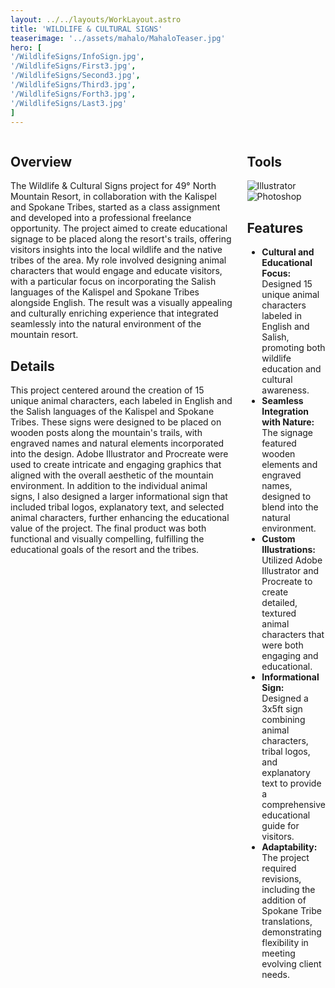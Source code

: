 ```yaml
---
layout: ../../layouts/WorkLayout.astro
title: 'WILDLIFE & CULTURAL SIGNS'
teaserimage: '../assets/mahalo/MahaloTeaser.jpg'
hero: [
'/WildlifeSigns/InfoSign.jpg',
'/WildlifeSigns/First3.jpg',
'/WildlifeSigns/Second3.jpg',
'/WildlifeSigns/Third3.jpg',
'/WildlifeSigns/Forth3.jpg',
'/WildlifeSigns/Last3.jpg'
]
---
```


<div class="columns">
    <div  class="column-one">

## Overview

The Wildlife & Cultural Signs project for 49° North Mountain Resort, in collaboration with the Kalispel and Spokane Tribes, started as a class assignment and developed into a professional freelance opportunity. The project aimed to create educational signage to be placed along the resort's trails, offering visitors insights into the local wildlife and the native tribes of the area. My role involved designing animal characters that would engage and educate visitors, with a particular focus on incorporating the Salish languages of the Kalispel and Spokane Tribes alongside English. The result was a visually appealing and culturally enriching experience that integrated seamlessly into the natural environment of the mountain resort.

## Details

This project centered around the creation of 15 unique animal characters, each labeled in English and the Salish languages of the Kalispel and Spokane Tribes. These signs were designed to be placed on wooden posts along the mountain's trails, with engraved names and natural elements incorporated into the design. Adobe Illustrator and Procreate were used to create intricate and engaging graphics that aligned with the overall aesthetic of the mountain environment. In addition to the individual animal signs, I also designed a larger informational sign that included tribal logos, explanatory text, and selected animal characters, further enhancing the educational value of the project. The final product was both functional and visually compelling, fulfilling the educational goals of the resort and the tribes.

</div>
<div class="column-two">


## Tools

<div class="skills-container">
		<img src="/assets/icons/Illustrator.svg" alt="Illustrator" class="skill-icon">
		<img src="/assets/icons/Photoshop.svg" alt="Photoshop" class="skill-icon">
	</div>

## Features

* **Cultural and Educational Focus:** Designed 15 unique animal characters labeled in English and Salish, promoting both wildlife education and cultural awareness.
* **Seamless Integration with Nature:** The signage featured wooden elements and engraved names, designed to blend into the natural environment.
* **Custom Illustrations:** Utilized Adobe Illustrator and Procreate to create detailed, textured animal characters that were both engaging and educational.
* **Informational Sign:** Designed a 3x5ft sign combining animal characters, tribal logos, and explanatory text to provide a comprehensive educational guide for visitors.
* **Adaptability:** The project required revisions, including the addition of Spokane Tribe translations, demonstrating flexibility in meeting evolving client needs.
